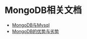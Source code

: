 # MongoDB相关文档

- [MongoDB与Mysql](https://sanwen8.cn/p/1cez0QO.html)
- [MongoDB的优势与劣势](https://www.zhihu.com/question/20059632)

